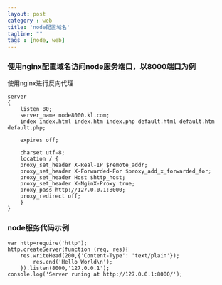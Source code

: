 ```yaml
---
layout: post
category : web
title: 'node配置域名'
tagline: ""
tags : [node, web]
---
```


### 使用nginx配置域名访问node服务端口，以8000端口为例

使用nginx进行反向代理

	server
    {
        listen 80;
        server_name node8000.kl.com;
        index index.html index.htm index.php default.html default.htm default.php;

        expires off;

        charset utf-8;
	    location / {
	    proxy_set_header X-Real-IP $remote_addr;
	    proxy_set_header X-Forwarded-For $proxy_add_x_forwarded_for;
	    proxy_set_header Host $http_host;
	    proxy_set_header X-NginX-Proxy true;
	    proxy_pass http://127.0.0.1:8000;
	    proxy_redirect off;
	    }
    }

<!--break-->

### node服务代码示例

	var http=require('http');
	http.createServer(function (req, res){
	    res.writeHead(200,{'Content-Type': 'text/plain'});
	        res.end('Hello World\n');
	    }).listen(8000,'127.0.0.1');
	console.log('Server runing at http://127.0.0.1:8000/');
